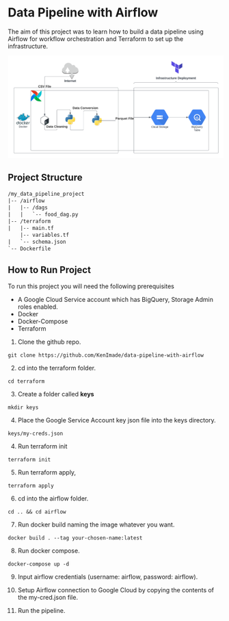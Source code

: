 # Data Pipeline with Airflow

The aim of this project was to learn how to build a data pipeline using Airflow for workflow orchestration and Terraform to set up the infrastructure.

![Data Pipeline](data_pipeline.png "Data Pipeline")

## Project Structure
```
/my_data_pipeline_project
|-- /airflow
|   |-- /dags
|   |   `-- food_dag.py
|-- /terraform
|   |-- main.tf
    |-- variables.tf
|   `-- schema.json
`-- Dockerfile
```

## How to Run Project
To run this project you will need the following prerequisites
- A Google Cloud Service account which has BigQuery, Storage Admin roles enabled.
- Docker
- Docker-Compose
- Terraform

1. Clone the github repo.
```
git clone https://github.com/KenImade/data-pipeline-with-airflow
```
2. cd into the terraform folder.
```
cd terraform
```
3. Create a folder called **keys**
```
mkdir keys
```
4. Place the Google Service Account key json file into the keys directory.
```
keys/my-creds.json
```
4. Run terraform init
```
terraform init
```
5. Run terraform apply,
```
terraform apply
```
6. cd into the airflow folder.
```
cd .. && cd airflow
```
7. Run docker build naming the image whatever you want.
```
docker build . --tag your-chosen-name:latest
```
8. Run docker compose.
```
docker-compose up -d
```
9. Input airflow credentials (username: airflow, password: airflow).

10. Setup Airflow connection to Google Cloud by copying the contents of the my-cred.json file.

11. Run the pipeline.
